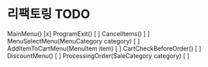# 리팩토링 TODO

MainMenu() [x]
ProgramExit() [ ]
CancelItems() [ ]
MenuSelectMenu(MenuCategory category) [ ]
AddItemToCartMenu(MenuItem item) [ ]
CartCheckBeforeOrder() [ ]
DiscountMenu() [ ]
ProcessingOrder(SaleCategory category) [ ]